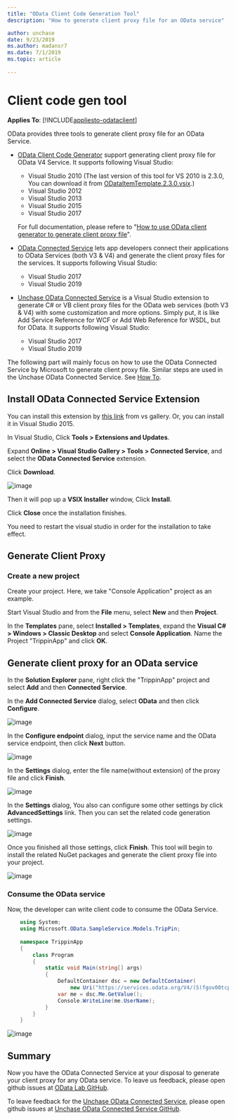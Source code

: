```yaml
---
title: "OData Client Code Generation Tool"
description: "How to generate client proxy file for an OData service"

author: unchase
date: 9/23/2019
ms.author: madansr7
ms.date: 7/1/2019
ms.topic: article
 
---
```

# Client code gen tool
**Applies To**: [!INCLUDE[appliesto-odataclient](../../includes/appliesto-odataclient-v6.md)]

OData provides three tools to generate client proxy file for an OData Service.

- [OData Client Code Generator](https://visualstudiogallery.msdn.microsoft.com/9b786c0e-79d1-4a50-89a5-125e57475937?SRC=Featured) support generating client proxy file for OData V4 Service. It supports following Visual Studio:

	- Visual Studio 2010 (The last version of this tool for VS 2010 is 2.3.0, You can download it from [ODataItemTemplate.2.3.0.vsix](https://github.com/OData/lab/blob/Tools/Tools/ODataT4ItemTemplate.2.3.0.vsix).)
	- Visual Studio 2012
	- Visual Studio 2013
	- Visual Studio 2015
	- Visual Studio 2017
	
	For full documentation, please refere to "[How to use OData client generator to generate client proxy file](https://devblogs.microsoft.com/odata/tutorial-sample-how-to-use-odata-client-code-generator-to-generate-client-side-proxy-class/)".

- [OData Connected Service](https://visualstudiogallery.msdn.microsoft.com/b343d0eb-6493-44c2-b558-13a0408d013f) lets app developers connect their applications to OData Services (both V3 & V4) and generate the client proxy files for the services. It supports following Visual Studio:

	- Visual Studio 2017
	- Visual Studio 2019
	
- [Unchase OData Connected Service](https://marketplace.visualstudio.com/items?itemName=Unchase.unchaseodataconnectedservice) is a Visual Studio extension to generate C# or VB client proxy files for the OData web services (both V3 & V4) with some customization and more options. Simply put, it is like Add Service Reference for WCF or Add Web Reference for WSDL, but for OData. It supports following Visual Studio:

	- Visual Studio 2017
	- Visual Studio 2019
	
The following part will mainly focus on how to use the OData Connected Service by Microsoft to generate client proxy file. Similar steps are used in the Unchase OData Connected Service. See [How To](https://medium.com/@unchase/how-to-generate-c-or-visual-basic-client-code-for-odata-protocol-versions-1-0-4-0-a3a4f9402ea1).	
	
## Install OData Connected Service Extension

You can install this extension by [this link](https://visualstudiogallery.msdn.microsoft.com/b343d0eb-6493-44c2-b558-13a0408d013f/file/163980/4/Microsoft.OData.ConnectedService.vsix) from vs gallery. Or, you can install it in Visual Studio 2015.

In Visual Studio, Click **Tools > Extensions and Updates**.

Expand **Online > Visual Studio Gallery > Tools > Connected Service**, and select the **OData Connected Service** extension.

Click **Download**.

 ![image](/odata/assets/tooling/odata-connected-service-install-extension.png)

Then it will pop up a **VSIX Installer** window, Click **Install**.

Click **Close** once the installation finishes.

You need to restart the visual studio in order for the installation to take effect.

## Generate Client Proxy

### Create a new project

Create your project. Here, we take "Console Application" project as an example.

Start Visual Studio and from the **File** menu, select **New** and then **Project**.

In the **Templates** pane, select **Installed > Templates**, expand the **Visual C# > Windows > Classic Desktop** and select **Console Application**. Name the Project "TrippinApp" and click **OK**.

## Generate client proxy for an OData service ##

In the **Solution Explorer** pane, right click the "TrippinApp" project and select **Add** and then **Connected Service**.

In the **Add Connected Service** dialog, select **OData** and then click **Configure**.

 ![image](/odata/assets/tooling/odata-connected-service-new.PNG)

In the **Configure endpoint** dialog, input the service name and the OData service endpoint, then click **Next** button.

![image](/odata/assets/tooling/odata-connected-service-config-endpoint.PNG)
 
In the **Settings** dialog, enter the file name(without extension) of the proxy file and click **Finish**.

![image](/odata/assets/tooling/odata-connected-service-config-file-name.PNG)

In the **Settings** dialog, You also can configure some other settings by click **AdvancedSettings** link. Then you can set the related code generation settings.

![image](/odata/assets/tooling/odata-connected-service-advanced-settings.PNG)

Once you finished all those settings, click **Finish**. This tool will begin to install the related NuGet packages and generate the client proxy file into your project.

![image](/odata/assets/tooling/odata-connected-service-generate.PNG)

### Consume the OData service

Now, the developer can write client code to consume the OData Service.

```c#
    using System;
	using Microsoft.OData.SampleService.Models.TripPin;
	
	namespace TrippinApp
	{
	    class Program
	    {
	        static void Main(string[] args)
	        {
	            DefaultContainer dsc = new DefaultContainer(
	                new Uri("https://services.odata.org/V4/(S(fgov00tcpdbmkztpexfg24id))/TrippinServiceRW/"));
	            var me = dsc.Me.GetValue();
	            Console.WriteLine(me.UserName);
	        }
	    }
	}
```

![image](/odata/assets/tooling/odata-connected-service-consume.PNG)

## Summary

Now you have the OData Connected Service at your disposal to generate your client proxy for any OData service. To leave us feedback, please open github issues at [OData Lab GitHub](https://github.com/OData/lab/issues).

To leave feedback for the [Unchase OData Connected Service](https://marketplace.visualstudio.com/items?itemName=Unchase.unchaseodataconnectedservice), please open github issues at [Unchase OData Connected Service GitHub](https://github.com/unchase/Unchase.Odata.Connectedservice/issues).

